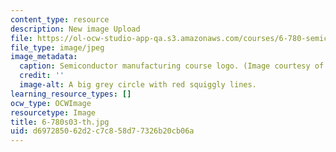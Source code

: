 ```yaml
---
content_type: resource
description: New image Upload
file: https://ol-ocw-studio-app-qa.s3.amazonaws.com/courses/6-780-semiconductor-manufacturing-spring-2003/d697285062d2c7c858d77326b20cb06a_6-780s03-th.jpg
file_type: image/jpeg
image_metadata:
  caption: Semiconductor manufacturing course logo. (Image courtesy of MIT.)
  credit: ''
  image-alt: A big grey circle with red squiggly lines.
learning_resource_types: []
ocw_type: OCWImage
resourcetype: Image
title: 6-780s03-th.jpg
uid: d6972850-62d2-c7c8-58d7-7326b20cb06a
---
```

